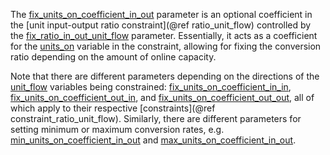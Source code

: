 The [fix\_units\_on\_coefficient\_in\_out](@ref) parameter is an optional coefficient in the
[unit input-output ratio constraint](@ref ratio_unit_flow) controlled by the [fix\_ratio\_in\_out\_unit\_flow](@ref) parameter.
Essentially, it acts as a coefficient for the [units\_on](@ref) variable in the constraint,
allowing for fixing the conversion ratio depending on the amount of online capacity.

Note that there are different parameters depending on the directions of the [unit\_flow](@ref) variables
being constrained: [fix\_units\_on\_coefficient\_in\_in](@ref), [fix\_units\_on\_coefficient\_out\_in](@ref), and
[fix\_units\_on\_coefficient\_out\_out](@ref), all of which apply to their respective [constraints](@ref constraint_ratio_unit_flow).
Similarly, there are different parameters for setting minimum or maximum conversion rates, e.g. 
[min\_units\_on\_coefficient\_in\_out](@ref) and [max\_units\_on\_coefficient\_in\_out](@ref).